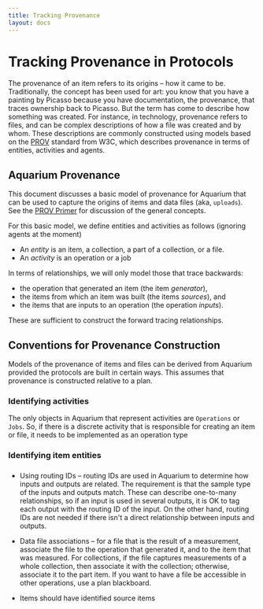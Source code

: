 ```yaml
---
title: Tracking Provenance
layout: docs
---
```


# Tracking Provenance in Protocols

The provenance of an item refers to its origins – how it came to be.
Traditionally, the concept has been used for art: you know that you have a painting by Picasso because you have documentation, the provenance, that traces ownership back to Picasso.
But the term has come to describe how something was created.
For instance, in technology, provenance refers to files, and can be complex descriptions of how a file was created and by whom.
These descriptions are commonly constructed using models based on the [PROV](https://www.w3.org/TR/prov-overview/) standard from W3C, which describes provenance in terms of entities, activities and agents.

## Aquarium Provenance

This document discusses a basic model of provenance for Aquarium that can be used to capture the origins of items and data files (aka, `uploads`).
See the [PROV Primer](https://www.w3.org/TR/prov-primer/) for discussion of the general concepts.

For this basic model, we define entities and activities as follows (ignoring agents at the moment)

- An _entity_ is an item, a collection, a part of a collection, or a file.
- An _activity_ is an operation or a job

In terms of relationships, we will only model those that trace backwards:

- the operation that generated an item (the item _generator_),
- the items from which an item was built (the items _sources_), and
- the items that are inputs to an operation (the operation _inputs_).

These are sufficient to construct the forward tracing relationships.

## Conventions for Provenance Construction

Models of the provenance of items and files can be derived from Aquarium provided the protocols are built in certain ways.
This assumes that provenance is constructed relative to a plan.

### Identifying activities

The only objects in Aquarium that represent activities are `Operations` or `Jobs`.
So, if there is a discrete activity that is responsible for creating an item or file, it needs to be implemented as an operation type

### Identifying item entities

###

- Using routing IDs – routing IDs are used in Aquarium to determine how inputs and outputs are related.
  The requirement is that the sample type of the inputs and outputs match.
  These can describe one-to-many relationships, so if an input is used in several outputs, it is OK to tag each output with the routing ID of the input.
  On the other hand, routing IDs are not needed if there isn't a direct relationship between inputs and outputs.

- Data file associations – for a file that is the result of a measurement, associate the file to the operation that generated it, and to the item that was measured.
  For collections, if the file captures measurements of a whole collection, then associate it with the collection; otherwise, associate it to the part item.
  If you want to have a file be accessible in other operations, use a plan blackboard.

- Items should have identified source items
